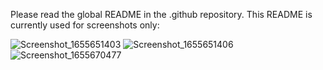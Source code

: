 Please read the global README in the .github repository. This README is currently used for screenshots only:

![Screenshot_1655651403](https://user-images.githubusercontent.com/580758/174487826-4743e0d4-73a3-44de-900a-4df81fe252e4.png)
![Screenshot_1655651406](https://user-images.githubusercontent.com/580758/174487829-b7cdce9a-9198-4c82-91da-4c7b88e3c188.png)
![Screenshot_1655670477](https://user-images.githubusercontent.com/580758/174499180-626ca47a-5f53-4258-b092-b1e6ce73c700.png)

